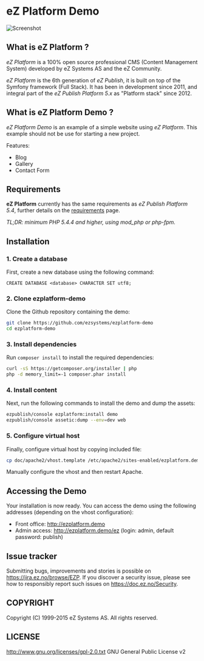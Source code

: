 # eZ Platform Demo

![Screenshot](https://cloud.githubusercontent.com/assets/3033038/11806375/e116d414-a312-11e5-8675-02a23e2a7788.jpg "Screenshot")

## What is eZ Platform ?
*eZ Platform* is a 100% open source professional CMS (Content Management System) developed by eZ Systems AS and the eZ Community.

*eZ Platform* is the 6th generation of *eZ Publish*, it is built on top of the Symfony framework (Full Stack).
It has been in development since 2011, and integral part of the *eZ Publish Platform 5.x* as "Platform stack" since 2012.

## What is eZ Platform Demo ?

*eZ Platform Demo* is an example of a simple website using *eZ Platform*. This example should not be use for starting a new project.

Features:
- Blog
- Gallery
- Contact Form

## Requirements
**eZ Platform** currently has the same requirements as *eZ Publish Platform 5.4*, further details on the [requirements](https://doc.ez.no/display/TECHDOC/Requirements) page.

*TL;DR: minimum PHP 5.4.4 and higher, using mod_php or php-fpm.*

## Installation

### 1. Create a database

First, create a new database using the following command:

```mysql
CREATE DATABASE <database> CHARACTER SET utf8;
```

### 2. Clone ezplatform-demo

Clone the Github repository containing the demo:

```bash
git clone https://github.com/ezsystems/ezplatform-demo
cd ezplatform-demo
```

### 3. Install dependencies

Run `composer install` to install the required dependencies:

```bash
curl -sS https://getcomposer.org/installer | php
php -d memory_limit=-1 composer.phar install
```

### 4. Install content

Next, run the following commands to install the demo and dump the assets:

```bash
ezpublish/console ezplatform:install demo
ezpublish/console assetic:dump --env=dev web
```

### 5. Configure virtual host

Finally, configure virtual host by copying included file:

```bash
cp doc/apache2/vhost.template /etc/apache2/sites-enabled/ezplatform.demo.conf
```
Manually configure the vhost and then restart Apache.

## Accessing the Demo

Your installation is now ready.
You can access the demo using the following addresses (depending on the vhost configuration):
- Front office: http://ezplatform.demo
- Admin access: http://ezplatform.demo/ez (login: admin, default password: publish)

## Issue tracker
Submitting bugs, improvements and stories is possible on https://jira.ez.no/browse/EZP.
If you discover a security issue, please see how to responsibly report such issues on https://doc.ez.no/Security.

## COPYRIGHT
Copyright (C) 1999-2015 eZ Systems AS. All rights reserved.

## LICENSE
http://www.gnu.org/licenses/gpl-2.0.txt GNU General Public License v2
